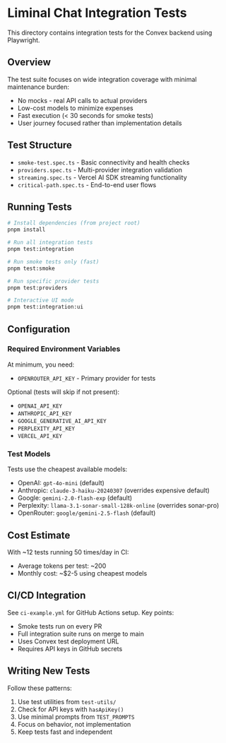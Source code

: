 # Liminal Chat Integration Tests

This directory contains integration tests for the Convex backend using Playwright.

## Overview

The test suite focuses on wide integration coverage with minimal maintenance burden:

- No mocks - real API calls to actual providers
- Low-cost models to minimize expenses
- Fast execution (< 30 seconds for smoke tests)
- User journey focused rather than implementation details

## Test Structure

- `smoke-test.spec.ts` - Basic connectivity and health checks
- `providers.spec.ts` - Multi-provider integration validation
- `streaming.spec.ts` - Vercel AI SDK streaming functionality
- `critical-path.spec.ts` - End-to-end user flows

## Running Tests

```bash
# Install dependencies (from project root)
pnpm install

# Run all integration tests
pnpm test:integration

# Run smoke tests only (fast)
pnpm test:smoke

# Run specific provider tests
pnpm test:providers

# Interactive UI mode
pnpm test:integration:ui
```

## Configuration

### Required Environment Variables

At minimum, you need:

- `OPENROUTER_API_KEY` - Primary provider for tests

Optional (tests will skip if not present):

- `OPENAI_API_KEY`
- `ANTHROPIC_API_KEY`
- `GOOGLE_GENERATIVE_AI_API_KEY`
- `PERPLEXITY_API_KEY`
- `VERCEL_API_KEY`

### Test Models

Tests use the cheapest available models:

- OpenAI: `gpt-4o-mini` (default)
- Anthropic: `claude-3-haiku-20240307` (overrides expensive default)
- Google: `gemini-2.0-flash-exp` (default)
- Perplexity: `llama-3.1-sonar-small-128k-online` (overrides sonar-pro)
- OpenRouter: `google/gemini-2.5-flash` (default)

## Cost Estimate

With ~12 tests running 50 times/day in CI:

- Average tokens per test: ~200
- Monthly cost: ~$2-5 using cheapest models

## CI/CD Integration

See `ci-example.yml` for GitHub Actions setup. Key points:

- Smoke tests run on every PR
- Full integration suite runs on merge to main
- Uses Convex test deployment URL
- Requires API keys in GitHub secrets

## Writing New Tests

Follow these patterns:

1. Use test utilities from `test-utils/`
2. Check for API keys with `hasApiKey()`
3. Use minimal prompts from `TEST_PROMPTS`
4. Focus on behavior, not implementation
5. Keep tests fast and independent
